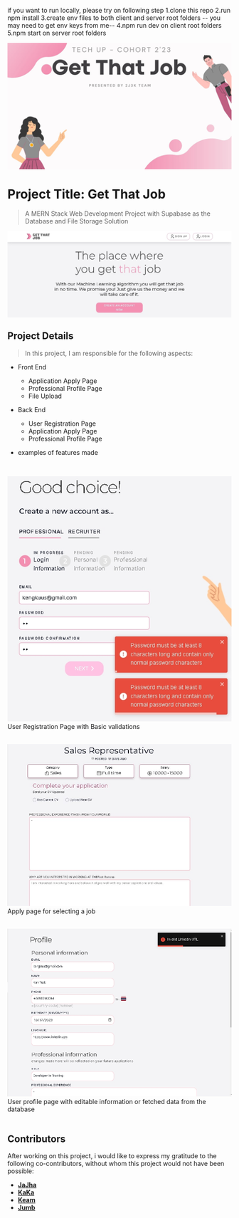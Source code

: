 if you want to run locally, please try on following step
1.clone this repo
2.run npm install
3.create env files to both client and server root folders
-- you may need to get env keys from me--
4.npm run dev on client root folders
5.npm start on server root folders

<img src="./markdown%20assets/2J3K.jpg" align="center" />

# Project Title: Get That Job
> A MERN Stack Web Development Project with Supabase as the Database and File Storage Solution

 <img src="./markdown%20assets/landing_crop.jpg" align="center" />

## Project Details
>In this project, I am responsible for the following aspects:

- Front End
  - Application Apply Page
  - Professional Profile Page
  - File Upload
- Back End
  - User Registration Page
  - Application Apply Page
  - Professional Profile Page

- examples of features made
<br>

![User Registration Page with Basic Validations](./markdown%20assets/User_reg.jpg)<br>
User Registration Page with Basic validations
<br>
<br>

![Apply page for selecting a job](./markdown%20assets/User_apply_page.jpg)
Apply page for selecting a job
<br>
<br>

![User profile page with editable information or fetched data from the database](./markdown%20assets/User_Profile.jpg)
User profile page with editable information or fetched data from the database
<br>
<br>

## Contributors
After working on this project, i would like to express my gratitude to the following co-contributors, without whom this project would not have been possible:

- [**JaJha**](https://github.com/jashleyx)
- [**KaKa**](https://github.com/kkantaaa)
- [**Keam**](https://github.com/MrKeem)
- [**Jumb**](https://github.com/JumbKWC)
